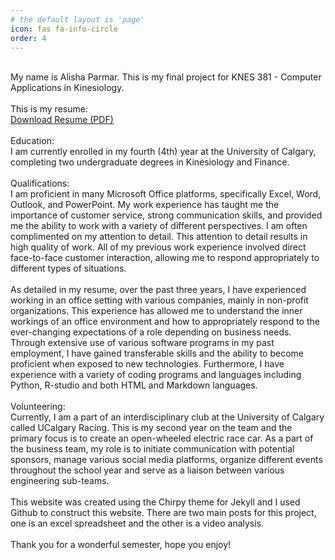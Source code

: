 ```yaml
---
# the default layout is 'page'
icon: fas fa-info-circle
order: 4
---
```

<br>
My name is Alisha Parmar. This is my final project for KNES 381 - Computer Applications in Kinesiology. 
<br>
<br>
This is my resume:
<br>
<a href="https://raw.githubusercontent.com/alishaparmar11/alishaparmar11.github.io/main/images/AlishaParmarResume_March2024.pdf" target="_blank">Download Resume (PDF)</a>
<br>
<br>
Education:
<br>
I am currently enrolled in my fourth (4th) year at the University of Calgary, completing two undergraduate degrees in Kinesiology and Finance.
<br>
<br>
Qualifications:
<br>
I am proficient in many Microsoft Office platforms, specifically Excel, Word, Outlook, and PowerPoint. My work experience has taught me the importance of customer service, strong communication skills, and provided me the ability to work with a variety of different perspectives. I am often complimented on my attention to detail. This attention to detail results in high quality of work. All of my previous work experience involved direct face-to-face customer interaction, allowing me to respond appropriately to different types of situations.
<br>
<br>
As detailed in my resume, over the past three years, I have experienced working in an office setting with various companies, mainly in non-profit organizations. This experience has allowed me to understand the inner workings of an office environment and how to appropriately respond to the ever-changing expectations of a role depending on business needs. Through extensive use of various software programs in my past employment, I have gained transferable skills and the ability to become proficient when exposed to new technologies.
Furthermore, I have experience with a variety of coding programs and languages including Python, R-studio and both HTML and Markdown languages.
<br>
<br>
Volunteering:
<br>
Currently, I am a part of an interdisciplinary club at the University of Calgary called UCalgary Racing. This is my second year on the team and the primary focus is to create an open-wheeled electric race car. As a part of the business team, my role is to initiate communication with potential sponsors, manage various social media platforms, organize different events throughout the school year and serve as a liaison between various engineering sub-teams.
<br>
<br>
This website was created using the Chirpy theme for Jekyll and I used Github to construct this website. There are two main posts for this project, one is an excel spreadsheet and the other is a video analysis. 
<br>
<br>
Thank you for a wonderful semester, hope you enjoy!
<br>
<br>
